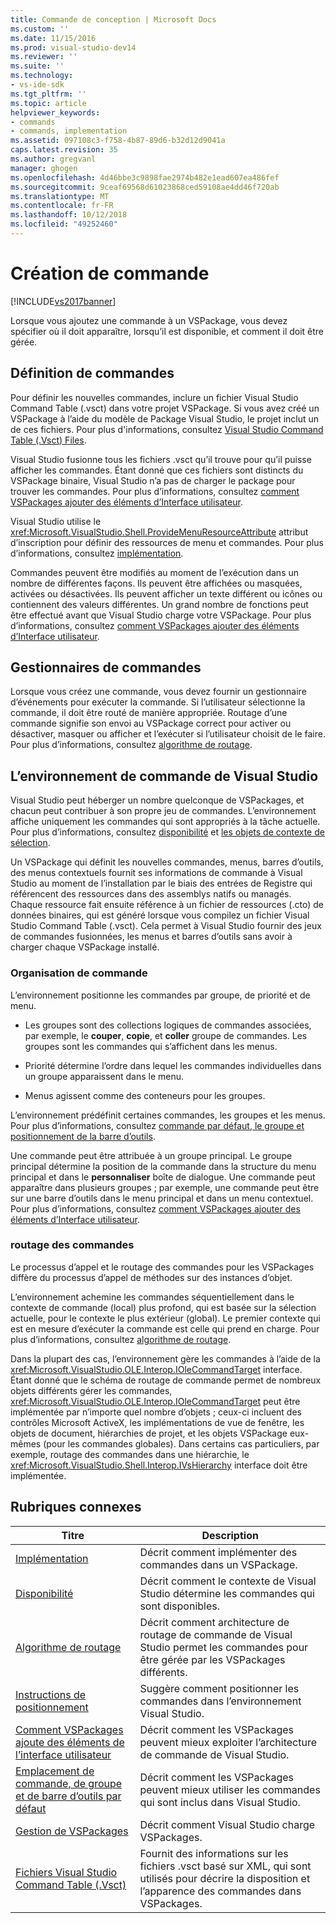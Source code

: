 ```yaml
---
title: Commande de conception | Microsoft Docs
ms.custom: ''
ms.date: 11/15/2016
ms.prod: visual-studio-dev14
ms.reviewer: ''
ms.suite: ''
ms.technology:
- vs-ide-sdk
ms.tgt_pltfrm: ''
ms.topic: article
helpviewer_keywords:
- commands
- commands, implementation
ms.assetid: 097108c3-f758-4b87-89d6-b32d12d9041a
caps.latest.revision: 35
ms.author: gregvanl
manager: ghogen
ms.openlocfilehash: 4d46bbe3c9898fae2974b482e1ead607ea486fef
ms.sourcegitcommit: 9ceaf69568d61023868ced59108ae4dd46f720ab
ms.translationtype: MT
ms.contentlocale: fr-FR
ms.lasthandoff: 10/12/2018
ms.locfileid: "49252460"
---
```

# <a name="command-design"></a>Création de commande
[!INCLUDE[vs2017banner](../../includes/vs2017banner.md)]

Lorsque vous ajoutez une commande à un VSPackage, vous devez spécifier où il doit apparaître, lorsqu’il est disponible, et comment il doit être gérée.  
  
## <a name="defining-commands"></a>Définition de commandes  
 Pour définir les nouvelles commandes, inclure un fichier Visual Studio Command Table (.vsct) dans votre projet VSPackage. Si vous avez créé un VSPackage à l’aide du modèle de Package Visual Studio, le projet inclut un de ces fichiers. Pour plus d'informations, consultez [Visual Studio Command Table (.Vsct) Files](../../extensibility/internals/visual-studio-command-table-dot-vsct-files.md).  
  
 Visual Studio fusionne tous les fichiers .vsct qu’il trouve pour qu’il puisse afficher les commandes. Étant donné que ces fichiers sont distincts du VSPackage binaire, Visual Studio n’a pas de charger le package pour trouver les commandes. Pour plus d’informations, consultez [comment VSPackages ajouter des éléments d’Interface utilisateur](../../extensibility/internals/how-vspackages-add-user-interface-elements.md).  
  
 Visual Studio utilise le <xref:Microsoft.VisualStudio.Shell.ProvideMenuResourceAttribute> attribut d’inscription pour définir des ressources de menu et commandes. Pour plus d’informations, consultez [implémentation](../../extensibility/internals/command-implementation.md).  
  
 Commandes peuvent être modifiés au moment de l’exécution dans un nombre de différentes façons. Ils peuvent être affichées ou masquées, activées ou désactivées. Ils peuvent afficher un texte différent ou icônes ou contiennent des valeurs différentes. Un grand nombre de fonctions peut être effectué avant que Visual Studio charge votre VSPackage. Pour plus d’informations, consultez [comment VSPackages ajouter des éléments d’Interface utilisateur](../../extensibility/internals/how-vspackages-add-user-interface-elements.md).  
  
## <a name="command-handlers"></a>Gestionnaires de commandes  
 Lorsque vous créez une commande, vous devez fournir un gestionnaire d’événements pour exécuter la commande. Si l’utilisateur sélectionne la commande, il doit être routé de manière appropriée. Routage d’une commande signifie son envoi au VSPackage correct pour activer ou désactiver, masquer ou afficher et l’exécuter si l’utilisateur choisit de le faire. Pour plus d’informations, consultez [algorithme de routage](../../extensibility/internals/command-routing-algorithm.md).  
  
## <a name="the-visual-studio-command-environment"></a>L’environnement de commande de Visual Studio  
 Visual Studio peut héberger un nombre quelconque de VSPackages, et chacun peut contribuer à son propre jeu de commandes. L’environnement affiche uniquement les commandes qui sont appropriés à la tâche actuelle. Pour plus d’informations, consultez [disponibilité](../../extensibility/internals/command-availability.md) et [les objets de contexte de sélection](../../extensibility/internals/selection-context-objects.md).  
  
 Un VSPackage qui définit les nouvelles commandes, menus, barres d’outils, des menus contextuels fournit ses informations de commande à Visual Studio au moment de l’installation par le biais des entrées de Registre qui référencent des ressources dans des assemblys natifs ou managés. Chaque ressource fait ensuite référence à un fichier de ressources (.cto) de données binaires, qui est généré lorsque vous compilez un fichier Visual Studio Command Table (.vsct). Cela permet à Visual Studio fournir des jeux de commandes fusionnées, les menus et barres d’outils sans avoir à charger chaque VSPackage installé.  
  
### <a name="command-organization"></a>Organisation de commande  
 L’environnement positionne les commandes par groupe, de priorité et de menu.  
  
-   Les groupes sont des collections logiques de commandes associées, par exemple, le **couper**, **copie**, et **coller** groupe de commandes. Les groupes sont les commandes qui s’affichent dans les menus.  
  
-   Priorité détermine l’ordre dans lequel les commandes individuelles dans un groupe apparaissent dans le menu.  
  
-   Menus agissent comme des conteneurs pour les groupes.  
  
 L’environnement prédéfinit certaines commandes, les groupes et les menus. Pour plus d’informations, consultez [commande par défaut, le groupe et positionnement de la barre d’outils](../../extensibility/internals/default-command-group-and-toolbar-placement.md).  
  
 Une commande peut être attribuée à un groupe principal. Le groupe principal détermine la position de la commande dans la structure du menu principal et dans le **personnaliser** boîte de dialogue. Une commande peut apparaître dans plusieurs groupes ; par exemple, une commande peut être sur une barre d’outils dans le menu principal et dans un menu contextuel. Pour plus d’informations, consultez [comment VSPackages ajouter des éléments d’Interface utilisateur](../../extensibility/internals/how-vspackages-add-user-interface-elements.md).  
  
### <a name="command-routing"></a>routage des commandes  
 Le processus d’appel et le routage des commandes pour les VSPackages diffère du processus d’appel de méthodes sur des instances d’objet.  
  
 L’environnement achemine les commandes séquentiellement dans le contexte de commande (local) plus profond, qui est basée sur la sélection actuelle, pour le contexte le plus extérieur (global). Le premier contexte qui est en mesure d’exécuter la commande est celle qui prend en charge. Pour plus d’informations, consultez [algorithme de routage](../../extensibility/internals/command-routing-algorithm.md).  
  
 Dans la plupart des cas, l’environnement gère les commandes à l’aide de la <xref:Microsoft.VisualStudio.OLE.Interop.IOleCommandTarget> interface. Étant donné que le schéma de routage de commande permet de nombreux objets différents gérer les commandes, <xref:Microsoft.VisualStudio.OLE.Interop.IOleCommandTarget> peut être implémentée par n’importe quel nombre d’objets ; ceux-ci incluent des contrôles Microsoft ActiveX, les implémentations de vue de fenêtre, les objets de document, hiérarchies de projet, et les objets VSPackage eux-mêmes (pour les commandes globales). Dans certains cas particuliers, par exemple, routage des commandes dans une hiérarchie, le <xref:Microsoft.VisualStudio.Shell.Interop.IVsHierarchy> interface doit être implémentée.  
  
## <a name="related-topics"></a>Rubriques connexes  
  
|Titre|Description|  
|-----------|-----------------|  
|[Implémentation](../../extensibility/internals/command-implementation.md)|Décrit comment implémenter des commandes dans un VSPackage.|  
|[Disponibilité](../../extensibility/internals/command-availability.md)|Décrit comment le contexte de Visual Studio détermine les commandes qui sont disponibles.|  
|[Algorithme de routage](../../extensibility/internals/command-routing-algorithm.md)|Décrit comment architecture de routage de commande de Visual Studio permet les commandes pour être gérée par les VSPackages différents.|  
|[Instructions de positionnement](../../extensibility/internals/command-placement-guidelines.md)|Suggère comment positionner les commandes dans l’environnement Visual Studio.|  
|[Comment VSPackages ajoute des éléments de l’interface utilisateur](../../extensibility/internals/how-vspackages-add-user-interface-elements.md)|Décrit comment les VSPackages peuvent mieux exploiter l’architecture de commande de Visual Studio.|  
|[Emplacement de commande, de groupe et de barre d’outils par défaut](../../extensibility/internals/default-command-group-and-toolbar-placement.md)|Décrit comment les VSPackages peuvent mieux utiliser les commandes qui sont inclus dans Visual Studio.|  
|[Gestion de VSPackages](../../extensibility/managing-vspackages.md)|Décrit comment Visual Studio charge VSPackages.|  
|[Fichiers Visual Studio Command Table (.Vsct)](../../extensibility/internals/visual-studio-command-table-dot-vsct-files.md)|Fournit des informations sur les fichiers .vsct basé sur XML, qui sont utilisés pour décrire la disposition et l’apparence des commandes dans VSPackages.|

